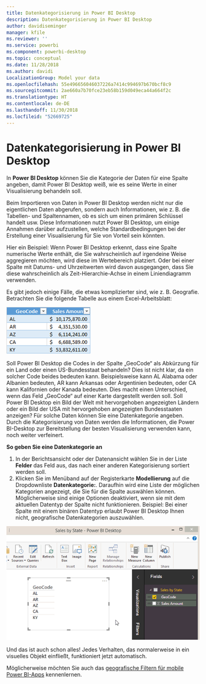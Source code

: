 ```yaml
---
title: Datenkategorisierung in Power BI Desktop
description: Datenkategorisierung in Power BI Desktop
author: davidiseminger
manager: kfile
ms.reviewer: ''
ms.service: powerbi
ms.component: powerbi-desktop
ms.topic: conceptual
ms.date: 11/28/2018
ms.author: davidi
LocalizationGroup: Model your data
ms.openlocfilehash: 55e496656046037226a7414c994697b670bcf8c9
ms.sourcegitcommit: 2ae660a7b70fce23eb58b159d049eca44a664f2c
ms.translationtype: HT
ms.contentlocale: de-DE
ms.lasthandoff: 11/30/2018
ms.locfileid: "52669725"
---
```

# <a name="data-categorization-in-power-bi-desktop"></a>Datenkategorisierung in Power BI Desktop
In **Power BI Desktop** können Sie die Kategorie der Daten für eine Spalte angeben, damit Power BI Desktop weiß, wie es seine Werte in einer Visualisierung behandeln soll.

Beim Importieren von Daten in Power BI Desktop werden nicht nur die eigentlichen Daten abgerufen, sondern auch Informationen, wie z. B. die Tabellen- und Spaltennamen, ob es sich um einen primären Schlüssel handelt usw.  Diese Informationen nutzt Power BI Desktop, um einige Annahmen darüber aufzustellen, welche Standardbedingungen bei der Erstellung einer Visualisierung für Sie von Vorteil sein könnten. 

Hier ein Beispiel: Wenn Power BI Desktop erkennt, dass eine Spalte numerische Werte enthält, die Sie wahrscheinlich auf irgendeine Weise aggregieren möchten, wird diese im Wertebereich platziert. Oder bei einer Spalte mit Datums- und Uhrzeitwerten wird davon ausgegangen, dass Sie diese wahrscheinlich als Zeit-Hierarchie-Achse in einem Liniendiagramm verwenden.

Es gibt jedoch einige Fälle, die etwas komplizierter sind, wie z. B. Geografie. Betrachten Sie die folgende Tabelle aus einem Excel-Arbeitsblatt:

![](media/desktop-data-categorization/datacategorizationtable.png)

Soll Power BI Desktop die Codes in der Spalte „GeoCode“ als Abkürzung für ein Land oder einen US-Bundesstaat behandeln?  Dies ist nicht klar, da ein solcher Code beides bedeuten kann.  Beispielsweise kann AL Alabama oder Albanien bedeuten, AR kann Arkansas oder Argentinien bedeuten, oder CA kann Kalifornien oder Kanada bedeuten. Dies macht einen Unterschied, wenn das Feld „GeoCode“ auf einer Karte dargestellt werden soll.  Soll Power BI Desktop ein Bild der Welt mit hervorgehoben angezeigten Ländern oder ein Bild der USA mit hervorgehoben angezeigten Bundesstaaten anzeigen?  Für solche Daten können Sie eine Datenkategorie angeben. Durch die Kategorisierung von Daten werden die Informationen, die Power BI-Desktop zur Bereitstellung der besten Visualisierung verwenden kann, noch weiter verfeinert.  

**So geben Sie eine Datenkategorie an**

1. In der Berichtsansicht oder der Datenansicht wählen Sie in der Liste **Felder** das Feld aus, das nach einer anderen Kategorisierung sortiert werden soll.
2. Klicken Sie im Menüband auf der Registerkarte **Modellierung** auf die Dropdownliste **Datenkategorie:**.  Daraufhin wird eine Liste der möglichen Kategorien angezeigt, die Sie für die Spalte auswählen können.  Möglicherweise sind einige Optionen deaktiviert, wenn sie mit dem aktuellen Datentyp der Spalte nicht funktionieren.  Beispiel: Bei einer Spalte mit einem binären Datentyp erlaubt Power BI Desktop Ihnen nicht, geografische Datenkategorien auszuwählen. 

![](media/desktop-data-categorization/datacategorization.gif)

Und das ist auch schon alles!  Jedes Verhalten, das normalerweise in ein visuelles Objekt einfließt, funktioniert jetzt automatisch.  

Möglicherweise möchten Sie auch das [geografische Filtern für mobile Power BI-Apps](desktop-mobile-geofiltering.md) kennenlernen.

